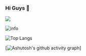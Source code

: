 ### Hi Guys 👋

![](https://komarev.com/ghpvc/?username=poorjobless&color=green)

![info](https://github-readme-stats.vercel.app/api?username=poorjobless&show_icons=true&count_private=true&hide=prs&theme=radical)

![Top Langs](https://github-readme-stats.vercel.app/api/top-langs/?username=poorjobless&layout=compact&theme=radical)

[![Ashutosh's github activity graph](https://github-readme-activity-graph.vercel.app/graph?username=poorjobless&theme=dracula)]
<!--
**poorjobless/poorjobless** is a ✨ _special_ ✨ repository because its `README.md` (this file) appears on your GitHub profile.

Here are some ideas to get you started:

- 🔭 I’m currently working on ...
- 🌱 I’m currently learning ...
- 👯 I’m looking to collaborate on ...
- 🤔 I’m looking for help with ...
- 💬 Ask me about ...
- 📫 How to reach me: ...
- 😄 Pronouns: ...
- ⚡ Fun fact: ...
-->
